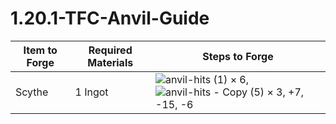 # 1.20.1-TFC-Anvil-Guide

| Item to Forge | Required Materials | Steps to Forge |
|---|---|---|
| Scythe | 1 Ingot | ![anvil-hits (1)](https://github.com/user-attachments/assets/8a109eea-ccc4-4e19-8c73-ba3ca5cb8490) × 6, ![anvil-hits - Copy (5)](https://github.com/user-attachments/assets/0ae04e4a-f5b1-4c43-ba40-96a80d088d09) × 3, +7, -15, -6 |
